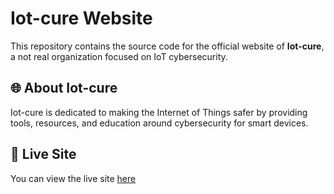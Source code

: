 # Iot-cure Website

This repository contains the source code for the official website of **Iot-cure**, a not real organization focused on IoT cybersecurity.

## 🌐 About Iot-cure

Iot-cure is dedicated to making the Internet of Things safer by providing tools, resources, and education around cybersecurity for smart devices.

## 🚀 Live Site

You can view the live site [here](https://iot-cure.github.io/IoT-Cure-Website/)